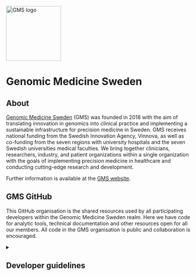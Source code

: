 <img src="https://github.com/genomic-medicine-sweden/.github/assets/64251477/a0cd0967-a161-42c7-b98d-87d1d55d0ba4" alt="GMS logo" width="150"/>

# Genomic Medicine Sweden 
## About
[Genomic Medicine Sweden](https://genomicmedicine.se/en/) (GMS) was founded in 2018 with the aim of translating innovation in genomics into clinical practice and implementing a sustainable infrastructure for precision medicine in Sweden. GMS receives national funding from the Swedish Innovation Agency, Vinnova, as well as co-funding from the seven regions with university hospitals and the seven Swedish universities medical faculties. We bring together clinicians, researchers, industry, and patient organizations within a single organization with the goals of implementing precision medicine in healthcare and conducting cutting-edge research and development.

Further information is available at the [GMS website](https://genomicmedicine.se/en/about-us/).

## GMS GitHub
This GitHub organisation is the shared resources used by all participating developers within the Genomic Medicine Sweden realm. Here we have code for analytic tools, technical documentation and other resources open for all our members. All code in the GMS organisation is public and collaboration is encouraged.

<details>
<summary><h2>Developer guidelines</h2></summary>

### Who can add new code/repos
All members of GMS are free to use the GMS GitHub organisation to add new code, technical documentaion or anothe shared resources. We do ask that you as a developer adhead to the guidlines found below. If you are unsure about how to set things up, feel free to reach out to one of the [owners of the GitHub organisation](https://github.com/orgs/genomic-medicine-sweden/people?query=role%3Aowner).
  
### Creating new repositories
Since the repositories at the GMS GitHub is for all members, it is important that all new repos are created with verbose information about the intent of the repository and how the content should be used. A good reference for creating excellent technical documentation can be found in the various nf-core GitHub repositories, e.g. [Sarek](https://github.com/nf-core/sarek).

### Branch protection
New repositories should be created with branch protection at least for the main branch. This should include that all commits to the main branch goes through pull-requests, and that they require review from the Code Owners.

### Code Owners
All repositories should have a maintained [Code Owners file](https://docs.github.com/en/enterprise-server@3.10/repositories/managing-your-repositorys-settings-and-features/customizing-your-repository/about-code-owners). The Code Owners can be individuals, but a preferred way is to set up a develop team and have them all be maintainers and Code Owners of a given repo. An example of this is the [@jasen-devs team](https://github.com/orgs/genomic-medicine-sweden/teams/jasen-devs) and the [JASEN Code Owners](https://github.com/genomic-medicine-sweden/jasen/blob/master/.github/CODEOWNERS).

### Versioning
All tools developed in the GMS GitHub should be versioned and regular [releases](https://docs.github.com/en/repositories/releasing-projects-on-github/managing-releases-in-a-repository) (with verbose release notes) should be created. This help users to deploy stable version of the tools.

Versioning of releases is enocuraged to follow [Semantic Versioning](https://semver.org/). 

### CI/CD actions
For now the GMS GitHub only have access to 2000 minutes for GitHub actions per month. Once the are used up there are no additional resources for this. Due to this we encourage developers to be considerate in which automations are set up.

### Non-used repositories
If there are repos which are no longer maintained, they should be archived. Reach out to one of the [owners of the GitHub organisation](https://github.com/orgs/genomic-medicine-sweden/people?query=role%3Aowner) if you have such a repo.

</details>
